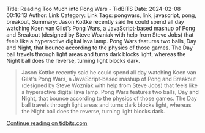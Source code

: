 Title: Reading Too Much into Pong Wars - TidBITS
Date: 2024-02-08 00:16:13
Author: Link
Category: Link
Tags: pongwars, link, javascript, pong, breakout, 
Summary: Jason Kottke recently said he could spend all day watching Koen van Gilst’s Pong Wars, a JavaScript-based mashup of Pong and Breakout (designed by Steve Wozniak with help from Steve Jobs) that feels like a hyperactive digital lava lamp. Pong Wars features two balls, Day and Night, that bounce according to the physics of those games. The Day ball travels through light areas and turns dark blocks light, whereas the Night ball does the reverse, turning light blocks dark.

> Jason Kottke recently said he could spend all day watching Koen van Gilst’s Pong Wars, a JavaScript-based mashup of Pong and Breakout (designed by Steve Wozniak with help from Steve Jobs) that feels like a hyperactive digital lava lamp. Pong Wars features two balls, Day and Night, that bounce according to the physics of those games. The Day ball travels through light areas and turns dark blocks light, whereas the Night ball does the reverse, turning light blocks dark.

[Continue reading on tidbits.com](https://tidbits.com/2024/02/07/reading-too-much-into-pong-wars/)
